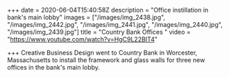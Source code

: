 +++
date = 2020-06-04T15:40:58Z
description = "Office instillation in bank's main lobby"
images = ["/images/img_2438.jpg", "/images/img_2442.jpg", "/images/img_2441.jpg", "/images/img_2440.jpg", "/images/img_2439.jpg"]
title = "Country Bank Offices "
video = "https://www.youtube.com/watch?v=HgC9L22BIT4"

+++
Creative Business Design went to Country Bank in Worcester, Massachusetts to install the framework and glass walls for three new offices in the bank's main lobby.